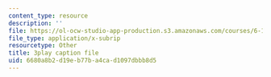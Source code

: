 ```yaml
---
content_type: resource
description: ''
file: https://ol-ocw-studio-app-production.s3.amazonaws.com/courses/6-189-multicore-programming-primer-january-iap-2007/6680a8b2d19eb77ba4cad1097dbbb8d5_vhmiSugPlW0.srt
file_type: application/x-subrip
resourcetype: Other
title: 3play caption file
uid: 6680a8b2-d19e-b77b-a4ca-d1097dbbb8d5
---
```

